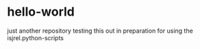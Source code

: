 # hello-world
just another repository
testing this out in preparation for using the isjrel.python-scripts
